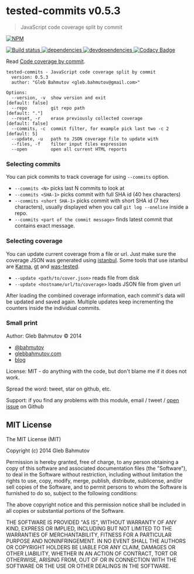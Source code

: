 # tested-commits v0.5.3

> JavaScript code coverage split by commit

[![NPM][tested-commits-icon] ][tested-commits-url]

[![Build status][tested-commits-ci-image] ][tested-commits-ci-url]
[![dependencies][tested-commits-dependencies-image] ][tested-commits-dependencies-url]
[![devdependencies][tested-commits-devdependencies-image] ][tested-commits-devdependencies-url]
[![Codacy Badge][tested-commits-codacy-image] ][tested-commits-codacy-url]

[tested-commits-icon]: https://nodei.co/npm/tested-commits.png?downloads=true
[tested-commits-url]: https://npmjs.org/package/tested-commits
[tested-commits-ci-image]: https://travis-ci.org/bahmutov/tested-commits.png?branch=master
[tested-commits-ci-url]: https://travis-ci.org/bahmutov/tested-commits
[tested-commits-dependencies-image]: https://david-dm.org/bahmutov/tested-commits.png
[tested-commits-dependencies-url]: https://david-dm.org/bahmutov/tested-commits
[tested-commits-devdependencies-image]: https://david-dm.org/bahmutov/tested-commits/dev-status.png
[tested-commits-devdependencies-url]: https://david-dm.org/bahmutov/tested-commits#info=devDependencies
[tested-commits-codacy-image]: https://www.codacy.com/project/badge/a5a2347fd20446dfa100b1535e0183b7
[tested-commits-codacy-url]: https://www.codacy.com/public/bahmutov/tested-commits.git



Read [Code coverage by commit](http://bahmutov.calepin.co/code-coverage-by-commit.html).

```
tested-commits - JavaScript code coverage split by commit
  version: 0.5.3
  author: "Gleb Bahmutov <gleb.bahmutov@gmail.com>"

Options:
  --version, -v  show version and exit                          [default: false]
  --repo         git repo path                                  [default: "."]
  --reset, -r    erase previously collected coverage            [default: false]
  --commits, -c  commit filter, for example pick last two -c 2  [default: 5]
  --update, -u   path to JSON coverage file to update with    
  --files, -f    filter input files expression                
  --open         open all current HTML reports

```

### Selecting commits

You can pick commits to track coverage for using `--commits` option.

* `--commits <N>` picks last N commits to look at
* `--commits <SHA-1>` picks commit with full SHA id (40 hex characters)
* `--commits <short SHA-1>` picks commit with short SHA id (7 hex characters), usually
displayed when you call `git log --oneline` inside a repo.
* `--commits <part of the commit message>` finds latest commit that contains exact message.



### Selecting coverage

You can update current coverage from a file or url. Just make sure
the coverage JSON was generated using [istanbul](https://www.npmjs.org/package/istanbul).
Some tools that use istanbul are [Karma](https://www.npmjs.org/package/karma), 
[gt](https://github.com/bahmutov/gt) and [was-tested](https://github.com/bahmutov/was-tested).

* `--update <path/to/cover.json>` reads file from disk
* `--update <hostname/url/to/coverage>` loads JSON file from given url

After loading the combined coverage information, each commit's data will be updated
and saved again. Multiple updates keep incrementing the counters inside the individual commits.



### Small print

Author: Gleb Bahmutov &copy; 2014

* [@bahmutov](https://twitter.com/bahmutov)
* [glebbahmutov.com](http://glebbahmutov.com)
* [blog](http://bahmutov.calepin.co/)

License: MIT - do anything with the code, but don't blame me if it does not work.

Spread the word: tweet, star on github, etc.

Support: if you find any problems with this module, email / tweet /
[open issue](https://github.com/bahmutov/tested-commits/issues) on Github



## MIT License

The MIT License (MIT)

Copyright (c) 2014 Gleb Bahmutov

Permission is hereby granted, free of charge, to any person obtaining a copy of
this software and associated documentation files (the "Software"), to deal in
the Software without restriction, including without limitation the rights to
use, copy, modify, merge, publish, distribute, sublicense, and/or sell copies of
the Software, and to permit persons to whom the Software is furnished to do so,
subject to the following conditions:

The above copyright notice and this permission notice shall be included in all
copies or substantial portions of the Software.

THE SOFTWARE IS PROVIDED "AS IS", WITHOUT WARRANTY OF ANY KIND, EXPRESS OR
IMPLIED, INCLUDING BUT NOT LIMITED TO THE WARRANTIES OF MERCHANTABILITY, FITNESS
FOR A PARTICULAR PURPOSE AND NONINFRINGEMENT. IN NO EVENT SHALL THE AUTHORS OR
COPYRIGHT HOLDERS BE LIABLE FOR ANY CLAIM, DAMAGES OR OTHER LIABILITY, WHETHER
IN AN ACTION OF CONTRACT, TORT OR OTHERWISE, ARISING FROM, OUT OF OR IN
CONNECTION WITH THE SOFTWARE OR THE USE OR OTHER DEALINGS IN THE SOFTWARE.


